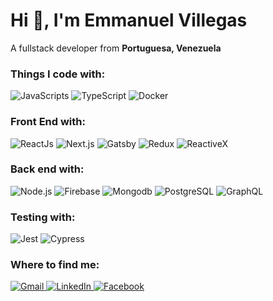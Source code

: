 <h1>Hi 👋, I'm <b>Emmanuel Villegas</b></h1>
<p>A fullstack developer from <b>Portuguesa, Venezuela</b> <img src="https://image.flaticon.com/icons/svg/197/197580.svg" width="13"/> 

<h3>Things I code with:</h3>

<p>
    <img alt="JavaScripts" src="https://img.shields.io/badge/-Javascripts-040d04?style=flat-square&logo=javascript" />
    <img alt="TypeScript" src="https://img.shields.io/badge/-TypeScript-007ACC?style=flat-square&logo=TypeScript" />
    <img alt="Docker" src="https://img.shields.io/badge/-Docker-040d04?style=flat-square&logo=Docker" />
</p>

<h3>Front End with:</h3>

<p>
    <img alt="ReactJs" src="https://img.shields.io/badge/-React-040d04?style=flat-square&logo=react" />
    <img alt="Next.js" src="https://img.shields.io/badge/-Next.js-040d04?style=flat-square&logo=Next.js" />
    <img alt="Gatsby" src="https://img.shields.io/badge/-Gatsby-663399?style=flat-square&logo=gatsby" />
    <img alt="Redux" src="https://img.shields.io/badge/-Redux-764ABC?style=flat-square&logo=Redux" />
    <img alt="ReactiveX" src="https://img.shields.io/badge/-ReactiveX-B7178C?style=flat-square&logo=ReactiveX" />
</p>

<h3>Back end with:</h3>

<p>
    <img alt="Node.js" src="https://img.shields.io/badge/-Node-339933?style=flat-square&logo=Node.js&logoColor=white" />  
    <img alt="Firebase" src="https://img.shields.io/badge/-Firebase-040d04?style=flat-square&logo=Firebase" />  
    <img alt="Mongodb" src="https://img.shields.io/badge/-MongDB-47A248?style=flat-square&logo=mongodb&logoColor=white" />  
    <img alt="PostgreSQL" src="https://img.shields.io/badge/-PostgreSQL-336791?style=flat-square&logo=PostgreSQL" />  
    <img alt="GraphQL" src="https://img.shields.io/badge/-GraphQL-E10098?style=flat-square&logo=GraphQL" />
</p>

<h3>Testing with:</h3>

<p>
    <img alt="Jest" src="https://img.shields.io/badge/-Jest-C21325?style=flat-square&logo=jest" />
    <img alt="Cypress" src="https://img.shields.io/badge/-Cypress-17202C?style=flat-square&logo=Cypress" />
</p>

<h3>Where to find me:</h3>

<p>
    <a href="mailto:emmanuelvillegasgonzalez@gmail.com" target="_blank">
        <img alt="Gmail" src="https://img.shields.io/badge/Gmail-D14836.svg?&style=for-the-badge&logo=Gmail&logoColor=white" />
    </a>
    <a href="http://www.linkedin.com/in/emmanuel-villegas/" target="_blank">
        <img alt="LinkedIn" src="https://img.shields.io/badge/linkedin-%230077B5.svg?&style=for-the-badge&logo=linkedin&logoColor=white" />
    </a>
    <!-- <a href="https://wa.me/58xxxXXXXXX" target="_blank">
        <img alt="WhatsApp" src="https://img.shields.io/badge/WhatsApp-%25D366.svg?&style=for-the-badge&logo=WhatsApp&logoColor=white" />
    </a> -->
    <a href="https://www.facebook.com/emmanuel.villegasgonzalez.98/" target="_blank">
        <img alt="Facebook" src="https://img.shields.io/badge/facebook-%230077B5.svg?&style=for-the-badge&logo=facebook&logoColor=white" />
    </a>
</p>
